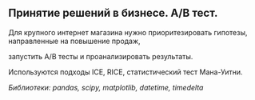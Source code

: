 ## **Принятие решений в бизнесе. A/B тест.** 

Для крупного интернет магазина нужно приоритезировать гипотезы, направленные на повышение продаж, 

запустить А/В тесты и проанализировать результаты. 

Используются подходы ICE, RICE, статистический тест Мана-Уитни. 

*Библиотеки: pandas, scipy, matplotlib, datetime, timedelta*
